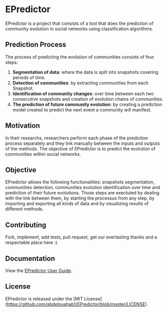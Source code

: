 # EPredictor

EPredictor is a project that consists of a tool that does the prediction of community evolution in social networks using classification algorithms.

## Prediction Process
The process of predicting the evolution of communities consists of four steps:

1. **Segmentation of data**: where the data is split into snapshots covering periods of time.
2. **Detection of communities**: by extracting communities from each Snapshot. 
3. **Identification of community changes**: over time between each two consecutive snapshots and creation of evolution chains of communities.
4. **The prediction of future community evolution**: by creating a prediction model created to predict the next event a community will manifest.

## Motivation
In their researchs, researchers perform each phase of the prediction process separately and they link manually between the inputs and outputs of the methods. The objective of EPredictor is to predict the evolution of communities within social networks. 

## Objective
EPredictor allows the following functionalities: snapshots segmentation, communities detection, communities evolution identification over time and prediction of their future evolutions. Those steps are exectuted by dealing with the link between them, by starting the processus from any step, by importing and exporting all kinds of data and by visualizing results of different methods.


## Contributing

Fork, implement, add tests, pull request, get our everlasting thanks and a respectable place here :).

## Documentation

View the [EPredictor User Guide](https://esi.dz). 

## License

EPredictor is released under the [MIT License] (https://github.com/abdelouahab1/EPredictor/blob/master/LICENSE).

